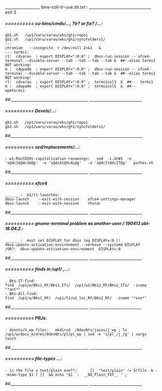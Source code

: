 __________________  bins-coll-tr-uue.sh.txt : ________________________________
exit 3


#####  ==========  cu-bins/cmds/..., ?tr? or fix? /...:
    gb1.sh   /up1/varu/varau/wks/gh1/repo1
    gb1.sh   /up1/varu/varau/wks/gh1/syncFolders1/
    ---
    chromium   --incognito  > /dev/null 2>&1   &
    --- terms1:
    rt:  cdvarau  ; export DISPLAY=":0.0" ;  dbus-run-session -- xfce4-terminal --disable-server --tab --tab --tab --tab &  ##--alias terms1 NOT working!
    m :  cdwpadm  ; export DISPLAY=":0.0" ;  dbus-run-session -- xfce4-terminal --disable-server --tab --tab --tab --tab &  ##--alias terms1 NOT working!
    rt:  cdvarau  ; export DISPLAY=":0.0" ;  terms1col3  &  ##--  terms1
    m :  cdwpadm  ; export DISPLAY=":0.0" ;  terms1col5  &  ##--  wpmterms1
##________________________________________  ___________________________


#####  ==========  Devels/...:
    gb1.sh   /up1/varu/varau/wks/gh1/repo1
    gb1.sh   /up1/varu/varau/wks/gh1/syncFolders1/
##________________________________________  ___________________________

#####  ==========  sed/replacements/...:

    - w1-RootDIRs-capitalization-ranamings:   sed  -i.dcW1  -e 's@dc1k@dc1K@g'  -e 's@dcAl@dcAL@g'   -e 's@dcIt@dcIT@g'   pathes.sh 
##________________________________________  ___________________________

#####  ==========  xfce4

	_______:  m1/t1-launches:
    dbus-launch    --exit-with-session    xfce4-settings-manager
    dbus-launch    --exit-with-session    thunar
##________________________________________  ___________________________


#####  ==========  gnome-terminal problem as another-user /:190413 ubt-18.04.2 :

	_______:  must set DISPLAY for dbus (eg DISPLAY=:0 )! 
    dbus-update-activation-environment --verbose --systemd DISPLAY
    /OR?:  dbus-update-activation-environment  DISPLAY=:0
##________________________________________  ___________________________


#####  ==========  finds in /up1/ ,...:

    - BKs-IT-find:
    find  /up1/w/BKs1_RF/BKs1_ITs/  /up1/w2/BKs2_RF/BKs2_ITs/  -iname "*ant*"
    - BKs-All-find:
    find  /up1/w/BKs1_RF/  /up1/t2/w2_loc_RF/BKs2_RF/  -iname "*xxx*"
##________________________________________  ___________________________


#####  ==========  PRJs:
    - devnts/X_wp files:   mkdircd  /0devNts/javas/j_wp ; ls /up1/w/docs_m/dres/0devNts/pl/pl_wp | sed -e 's/pl_/j_/g' | xargs touch 
##________________________________________  ___________________________


#####  ==========  file-types ...:
    - is the file a text/plain one??:      [[  "text/plain" != $(file -b --mime-type $1 ) ]]  && echo "$1  :  __NO_Plain_TXT__ " ;
##________________________________________  ___________________________

